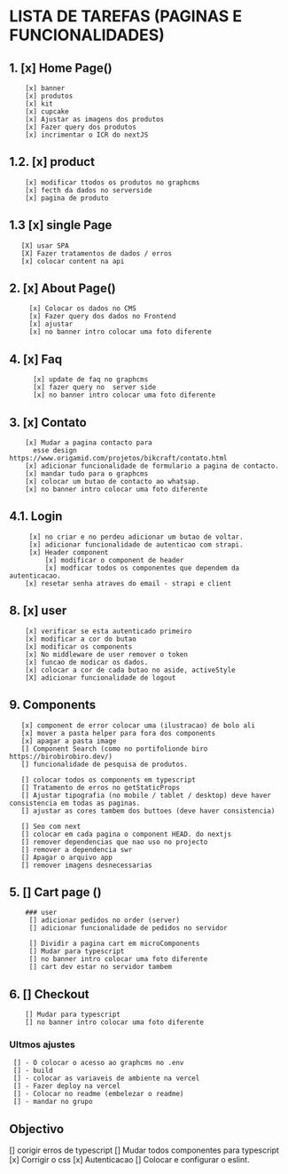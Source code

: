 
# LISTA DE TAREFAS (PAGINAS E FUNCIONALIDADES)


## 1. [x] Home Page()
        [x] banner
        [x] produtos
        [x] kit
        [x] cupcake
        [x] Ajustar as imagens dos produtos
        [x] Fazer query dos produtos
        [x] incrimentar o ICR do nextJS

## 1.2. [x] product
        [x] modificar ttodos os produtos no graphcms
        [x] fecth da dados no serverside
        [x] pagina de produto

## 1.3 [x] single Page
       [X] usar SPA
       [X] Fazer tratamentos de dados / erros
       [x] colocar content na api

## 2. [x] About Page()
         [x] Colocar os dados no CMS
         [x] Fazer query dos dados no Frontend
         [x] ajustar
         [x] no banner intro colocar uma foto diferente

## 4. [x] Faq
          [x] update de faq no graphcms
          [x] fazer query no  server side
          [x] no banner intro colocar uma foto diferente
        
## 3. [x] Contato
        [x] Mudar a pagina contacto para
          esse design  https://www.origamid.com/projetos/bikcraft/contato.html
        [x] adicionar funcionalidade de formulario a pagina de contacto.
        [x] mandar tudo para o graphcms
        [x] colocar um butao de contacto ao whatsap.
        [x] no banner intro colocar uma foto diferente

## 4.1. Login
         [x] no criar e no perdeu adicionar um butao de voltar.
         [x] adicionar funcionalidade de autenticao com strapi.
         [x] Header component
             [x] modificar o component de header
             [x] modficar todos os componentes que dependem da autenticacao.
        [x] resetar senha atraves do email - strapi e client

## 8. [x] user
        [x] verificar se esta autenticado primeiro
        [x] modificar a cor do butao
        [x] modificar os components
        [x] No middleware de user remover o token
        [x] funcao de modicar os dados.
        [x] colocar a cor de cada butao no aside, activeStyle
        [X] adicionar funcionalidade de logout


## 9. Components
       [x] component de error colocar uma (ilustracao) de bolo ali
       [x] mover a pasta helper para fora dos components
       [x] apagar a pasta image
       [] Component Search (como no portifolionde biro  https://birobirobiro.dev/)
       [] funcionalidade de pesquisa de produtos.
       
       [] colocar todos os components em typescript
       [] Tratamento de erros no getStaticProps
       [] Ajustar tipografia (no mobile / tablet / desktop) deve haver consistencia em todas as paginas.
       [] ajustar as cores tambem dos buttoes (deve haver consistencia)

       [] Seo com next
       [] colocar em cada pagina o component HEAD. do nextjs
       [] remover dependencias que nao uso no projecto
       [] remover a dependencia swr
       [] Apagar o arquivo app
       [] remover imagens desnecessarias

## 5. [] Cart page ()
        ### user
         [] adicionar pedidos no order (server)
         [] adicionar funcionalidade de pedidos no servidor

         [] Dividir a pagina cart em microComponents
         [] Mudar para typescript
         [] no banner intro colocar uma foto diferente
         [] cart dev estar no servidor tambem

## 6. [] Checkout
        [] Mudar para typescript
        [] no banner intro colocar uma foto diferente



### Ultmos ajustes
     [] - O colocar o acesso ao graphcms no .env
     [] - build
     [] - colocar as variaveis de ambiente na vercel
     [] - Fazer deploy na vercel
     [] - Colocar no readme (embelezar o readme)
     [] - mandar no grupo

## Objectivo
[] corigir erros de typescript
[] Mudar todos componentes para typescript
[x] Corrigir o css
[x] Autenticacao
[] Colocar e configurar o eslint.